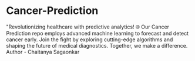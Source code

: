 # Cancer-Prediction
"Revolutionizing healthcare with predictive analytics! 🌐 Our Cancer Prediction repo employs advanced machine learning to forecast and detect cancer early. Join the fight by exploring cutting-edge algorithms and shaping the future of medical diagnostics. Together, we make a difference.
<br>
Author - Chaitanya Sagaonkar
